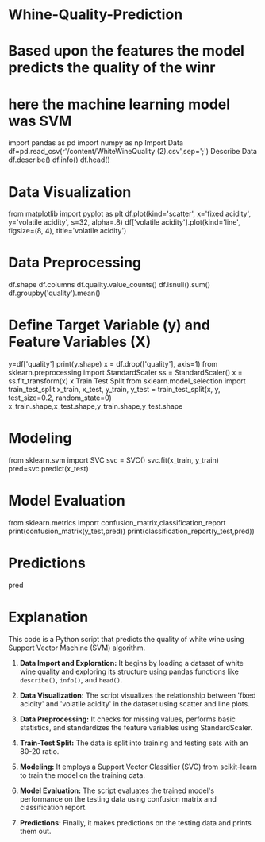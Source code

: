 # Whine-Quality-Prediction
# Based upon the features the model predicts the quality of the winr 
# here the machine learning model was SVM
import pandas as pd
import numpy as np
Import Data
df=pd.read_csv(r'/content/WhiteWineQuality (2).csv',sep=';')
Describe Data
df.describe()
df.info()
df.head()
# Data Visualization
from matplotlib import pyplot as plt
df.plot(kind='scatter', x='fixed acidity', y='volatile acidity', s=32, alpha=.8)
df['volatile acidity'].plot(kind='line', figsize=(8, 4), title='volatile acidity')
# Data Preprocessing
df.shape
df.columns
df.quality.value_counts()
df.isnull().sum()
df.groupby('quality').mean()
# Define Target Variable (y) and Feature Variables (X)
y=df['quality']
print(y.shape)
x = df.drop(['quality'], axis=1)
from sklearn.preprocessing import StandardScaler
ss = StandardScaler()
x = ss.fit_transform(x)
x
Train Test Split
from sklearn.model_selection import train_test_split
x_train, x_test, y_train, y_test = train_test_split(x, y, test_size=0.2, random_state=0)
x_train.shape,x_test.shape,y_train.shape,y_test.shape
# Modeling
from sklearn.svm import SVC
svc = SVC()
svc.fit(x_train, y_train)
pred=svc.predict(x_test)
# Model Evaluation
from sklearn.metrics import confusion_matrix,classification_report
print(confusion_matrix(y_test,pred))
print(classification_report(y_test,pred))
# Predictions
pred
# Explanation
This code is a Python script that predicts the quality of white wine using Support Vector Machine (SVM) algorithm. 

1. **Data Import and Exploration:** It begins by loading a dataset of white wine quality and exploring its structure using pandas functions like `describe()`, `info()`, and `head()`.

2. **Data Visualization:** The script visualizes the relationship between 'fixed acidity' and 'volatile acidity' in the dataset using scatter and line plots.

3. **Data Preprocessing:** It checks for missing values, performs basic statistics, and standardizes the feature variables using StandardScaler.

4. **Train-Test Split:** The data is split into training and testing sets with an 80-20 ratio.

5. **Modeling:** It employs a Support Vector Classifier (SVC) from scikit-learn to train the model on the training data.

6. **Model Evaluation:** The script evaluates the trained model's performance on the testing data using confusion matrix and classification report.

7. **Predictions:** Finally, it makes predictions on the testing data and prints them out.
